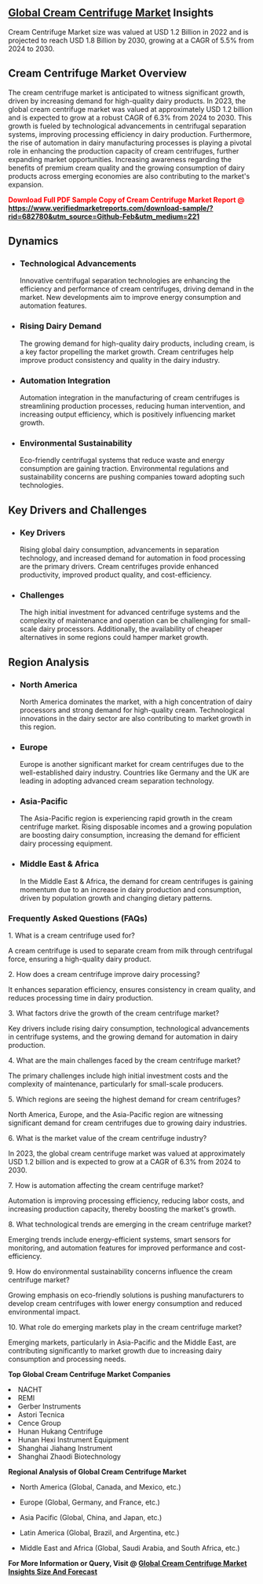 <h2><a href="https://www.verifiedmarketreports.com/download-sample/?rid=682780&amp;utm_source=Github&amp;utm_medium=221" target="_blank">Global Cream Centrifuge Market</a> Insights</h2><p>Cream Centrifuge Market size was valued at USD 1.2 Billion in 2022 and is projected to reach USD 1.8 Billion by 2030, growing at a CAGR of 5.5% from 2024 to 2030.</p><p> <h2>Cream Centrifuge Market Overview</h2> <p>The cream centrifuge market is anticipated to witness significant growth, driven by increasing demand for high-quality dairy products. In 2023, the global cream centrifuge market was valued at approximately USD 1.2 billion and is expected to grow at a robust CAGR of 6.3% from 2024 to 2030. This growth is fueled by technological advancements in centrifugal separation systems, improving processing efficiency in dairy production. Furthermore, the rise of automation in dairy manufacturing processes is playing a pivotal role in enhancing the production capacity of cream centrifuges, further expanding market opportunities. Increasing awareness regarding the benefits of premium cream quality and the growing consumption of dairy products across emerging economies are also contributing to the market's expansion.</p> <p><strong><p><span class=""><span style="color: #ff0000;"><strong>Download Full PDF Sample Copy of Cream Centrifuge Market Report</strong> @ </span><a href="https://www.verifiedmarketreports.com/download-sample/?rid=682780&amp;utm_source=Github-Feb&amp;utm_medium=221" target="_blank">https://www.verifiedmarketreports.com/download-sample/?rid=682780&amp;utm_source=Github-Feb&amp;utm_medium=221</a></span></p></strong></p> <h2>Dynamics</h2> <ul> <li><h3>Technological Advancements</h3> <p>Innovative centrifugal separation technologies are enhancing the efficiency and performance of cream centrifuges, driving demand in the market. New developments aim to improve energy consumption and automation features.</p> </li> <li><h3>Rising Dairy Demand</h3> <p>The growing demand for high-quality dairy products, including cream, is a key factor propelling the market growth. Cream centrifuges help improve product consistency and quality in the dairy industry.</p> </li> <li><h3>Automation Integration</h3> <p>Automation integration in the manufacturing of cream centrifuges is streamlining production processes, reducing human intervention, and increasing output efficiency, which is positively influencing market growth.</p> </li> <li><h3>Environmental Sustainability</h3> <p>Eco-friendly centrifugal systems that reduce waste and energy consumption are gaining traction. Environmental regulations and sustainability concerns are pushing companies toward adopting such technologies.</p> </li> </ul> <h2>Key Drivers and Challenges</h2> <ul> <li><h3>Key Drivers</h3> <p>Rising global dairy consumption, advancements in separation technology, and increased demand for automation in food processing are the primary drivers. Cream centrifuges provide enhanced productivity, improved product quality, and cost-efficiency.</p> </li> <li><h3>Challenges</h3> <p>The high initial investment for advanced centrifuge systems and the complexity of maintenance and operation can be challenging for small-scale dairy processors. Additionally, the availability of cheaper alternatives in some regions could hamper market growth.</p> </li> </ul> <h2>Region Analysis</h2> <ul> <li><h3>North America</h3> <p>North America dominates the market, with a high concentration of dairy processors and strong demand for high-quality cream. Technological innovations in the dairy sector are also contributing to market growth in this region.</p> </li> <li><h3>Europe</h3> <p>Europe is another significant market for cream centrifuges due to the well-established dairy industry. Countries like Germany and the UK are leading in adopting advanced cream separation technology.</p> </li> <li><h3>Asia-Pacific</h3> <p>The Asia-Pacific region is experiencing rapid growth in the cream centrifuge market. Rising disposable incomes and a growing population are boosting dairy consumption, increasing the demand for efficient dairy processing equipment.</p> </li> <li><h3>Middle East & Africa</h3> <p>In the Middle East & Africa, the demand for cream centrifuges is gaining momentum due to an increase in dairy production and consumption, driven by population growth and changing dietary patterns.</p> </li> </ul> <h3>Frequently Asked Questions (FAQs)</h3> <p>1. What is a cream centrifuge used for?</p> <p>A cream centrifuge is used to separate cream from milk through centrifugal force, ensuring a high-quality dairy product.</p> <p>2. How does a cream centrifuge improve dairy processing?</p> <p>It enhances separation efficiency, ensures consistency in cream quality, and reduces processing time in dairy production.</p> <p>3. What factors drive the growth of the cream centrifuge market?</p> <p>Key drivers include rising dairy consumption, technological advancements in centrifuge systems, and the growing demand for automation in dairy production.</p> <p>4. What are the main challenges faced by the cream centrifuge market?</p> <p>The primary challenges include high initial investment costs and the complexity of maintenance, particularly for small-scale producers.</p> <p>5. Which regions are seeing the highest demand for cream centrifuges?</p> <p>North America, Europe, and the Asia-Pacific region are witnessing significant demand for cream centrifuges due to growing dairy industries.</p> <p>6. What is the market value of the cream centrifuge industry?</p> <p>In 2023, the global cream centrifuge market was valued at approximately USD 1.2 billion and is expected to grow at a CAGR of 6.3% from 2024 to 2030.</p> <p>7. How is automation affecting the cream centrifuge market?</p> <p>Automation is improving processing efficiency, reducing labor costs, and increasing production capacity, thereby boosting the market's growth.</p> <p>8. What technological trends are emerging in the cream centrifuge market?</p> <p>Emerging trends include energy-efficient systems, smart sensors for monitoring, and automation features for improved performance and cost-efficiency.</p> <p>9. How do environmental sustainability concerns influence the cream centrifuge market?</p> <p>Growing emphasis on eco-friendly solutions is pushing manufacturers to develop cream centrifuges with lower energy consumption and reduced environmental impact.</p> <p>10. What role do emerging markets play in the cream centrifuge market?</p> <p>Emerging markets, particularly in Asia-Pacific and the Middle East, are contributing significantly to market growth due to increasing dairy consumption and processing needs.</p> </p><p><strong>Top Global Cream Centrifuge Market Companies</strong></p><div data-test-id=""><p><li>NACHT</li><li> REMI</li><li> Gerber Instruments</li><li> Astori Tecnica</li><li> Cence Group</li><li> Hunan Hukang Centrifuge</li><li> Hunan Hexi Instrument Equipment</li><li> Shanghai Jiahang Instrument</li><li> Shanghai Zhaodi Biotechnology</li></p><div><strong>Regional Analysis of&nbsp;Global Cream Centrifuge Market</strong></div><ul><li dir="ltr"><p dir="ltr">North America&nbsp;(Global, Canada, and Mexico, etc.)</p></li><li dir="ltr"><p dir="ltr">Europe (Global, Germany, and France, etc.)</p></li><li dir="ltr"><p dir="ltr">Asia Pacific&nbsp;(Global, China, and Japan, etc.)</p></li><li dir="ltr"><p dir="ltr">Latin America&nbsp;(Global, Brazil, and Argentina, etc.)</p></li><li dir="ltr">Middle East and Africa&nbsp;(Global, Saudi Arabia, and South Africa, etc.)</li></ul><p><strong>For More Information or Query, Visit @&nbsp;</strong><strong><a href="https://www.verifiedmarketreports.com/product/cream-centrifuge-market/?utm_source=Github&amp;utm_medium=221" target="_blank">Global Cream Centrifuge Market Insights Size And Forecast</a></strong></p></div>
